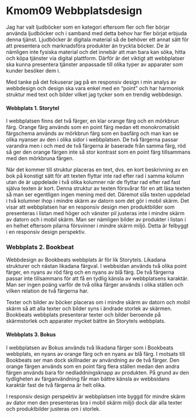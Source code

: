 ---
---
Kmom09 Webbplatsdesign
=========================

Jag har valt ljudböcker som en kategori eftersom fler och fler börjar använda ljudböcker och i samband med detta behov har fler börjat erbjuda denna tjänst. Ljudböcker är digitala material så de behöver ett annat sätt för att presentera och marknadsföra produkter än tryckta böcker.
De är nämligen inte fysiska material och det innebär att man bara kan söka, hitta och köpa tjänster via digital plattform. Därför är det viktigt att webbplatser ska kunna presentera tjänster anpassade till olika typer av apparater som kunder besöker dem i.

Med tanke på det fokuserar jag på en responsiv design i min analys av webbdesign och design ska vara enkel med en “point” och har harmonisk struktur med text och bilder  vilket jag tycker som en trendig webbdesign.

#### Webbplats 1. Storytel

I webbplatsen finns det två färger, en klar orange färg och en mörkbrun färg.
Orange färg används som en point färg medan ett monokromatiskt färgschema används av
mörkbrun färg som en basfärg och man kan se olika nyanser av den i olika sidor i webbplatsen.
De två färgerna passar varandra men i och med de två färgerna är baserade från samma färg, röd så ger den orange färgen inte så stor kontrast som en point färg tillsammans med den mörkbruna färgen.

När det kommer till struktur placeras en text, dvs. en kort beskrivning av en bok på konstigt sätt för att texten flyttar inte rad efter rad i samma kolumn utan de är uppdelade i två olika kolumner när de flyttar rad efter rad fast själva texten är kort.
Denna struktur av texten försvårar för en att läsa texten så man ser egentligen ingen mening med det. Däremot slås texten uppdelad i två kolumner ihop i mindre skärm av datorn som det gör i mobil skärm. Det visar att webbplatsen har en responsiv design men produktbilder som presenteras i listan med höger och vänster pil justeras inte i mindre skärm av datorn och i mobil skärm. Man ser nämligen bilder av produkter i listan i en helhet eftersom pilarna försvinner i mindre skärm miljö. Detta är felbyggt i en responsiv design perspektiv.

### Webbplats 2. Bookbeat

Webbdesign av Bookbeats webbplats är för lik Storytels. Likadana strukturer och nästan likadana färgval.  I webbsidan används två olika point färger, en nyans av röd färg och en nyans av blå färg. De två färgerna passar inte tillsammans för att få en tydlig känsla av webbplatsens karaktär. Man ser ingen poäng varför de två olika färger används i olika ställen och vilken relation de två färgerna har.

Texter och bilder av böcker placeras om i mindre skärm av datorn och mobil skärm så att alla texter och bilder syns i ändrade storlek av skärmen. Bookbeats webbplats presenterar texter och bilder beroende på skärmstorlek och apparater mycket bättre än Storytels webbplats.


#### Webbplats 3. Bokus

I webbplatsen av Bokus används två likadana färger som i Bookbeats webbplats, en nyans av orange färg och en nyans av blå färg. I motsats till Bookbeats ser man dock skillnader av användning av de två färger. Den orange färgen används som en point färg flera ställen medan den andra färgen används bara för nedladdningsknapp av produkten. På grund av den tydligheten av färganvändning får man bättre känsla av webbsidans karaktär fast de två färgerna är helt olika.

I responsiv design perspektiv är webbplatsen inte byggd för mindre skärm av dator men den presenteras bra i mobil skärm miljö dock där alla texter och produktbilder justeras om i storlek.

